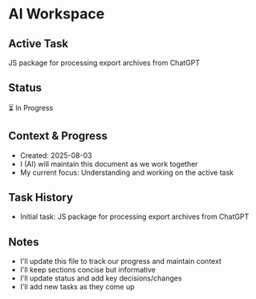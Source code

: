 # AI Workspace

## Active Task
JS package for processing export archives from ChatGPT

## Status
⏳ In Progress

## Context & Progress
- Created: 2025-08-03
- I (AI) will maintain this document as we work together
- My current focus: Understanding and working on the active task

## Task History
- Initial task: JS package for processing export archives from ChatGPT

## Notes
- I'll update this file to track our progress and maintain context
- I'll keep sections concise but informative
- I'll update status and add key decisions/changes
- I'll add new tasks as they come up